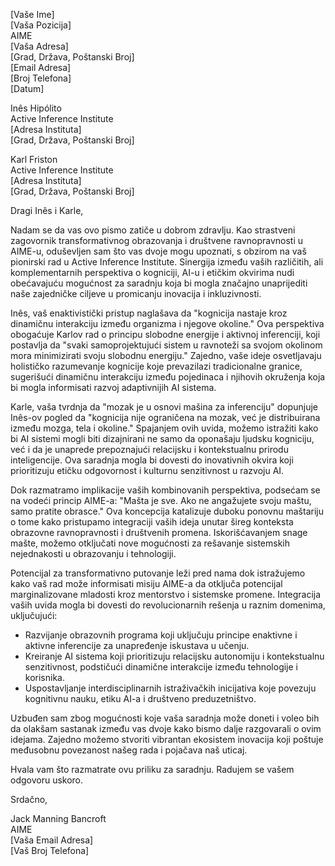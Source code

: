 [Vaše Ime]  
[Vaša Pozicija]  
AIME  
[Vaša Adresa]  
[Grad, Država, Poštanski Broj]  
[Email Adresa]  
[Broj Telefona]  
[Datum]  

Inês Hipólito  
Active Inference Institute  
[Adresa Instituta]  
[Grad, Država, Poštanski Broj]  

Karl Friston  
Active Inference Institute  
[Adresa Instituta]  
[Grad, Država, Poštanski Broj]  

Dragi Inês i Karle,

Nadam se da vas ovo pismo zatiče u dobrom zdravlju. Kao strastveni zagovornik transformativnog obrazovanja i društvene ravnopravnosti u AIME-u, oduševljen sam što vas dvoje mogu upoznati, s obzirom na vaš pionirski rad u Active Inference Institute. Sinergija između vaših različitih, ali komplementarnih perspektiva o kogniciji, AI-u i etičkim okvirima nudi obećavajuću mogućnost za saradnju koja bi mogla značajno unaprijediti naše zajedničke ciljeve u promicanju inovacija i inkluzivnosti.

Inês, vaš enaktivistički pristup naglašava da "kognicija nastaje kroz dinamičnu interakciju između organizma i njegove okoline." Ova perspektiva obogaćuje Karlov rad o principu slobodne energije i aktivnoj inferenciji, koji postavlja da "svaki samoprojektujući sistem u ravnoteži sa svojom okolinom mora minimizirati svoju slobodnu energiju." Zajedno, vaše ideje osvetljavaju holističko razumevanje kognicije koje prevazilazi tradicionalne granice, sugerišući dinamičnu interakciju između pojedinaca i njihovih okruženja koja bi mogla informisati razvoj adaptivnijih AI sistema.

Karle, vaša tvrdnja da "mozak je u osnovi mašina za inferenciju" dopunjuje Inês-ov pogled da "kognicija nije ograničena na mozak, već je distribuirana između mozga, tela i okoline." Spajanjem ovih uvida, možemo istražiti kako bi AI sistemi mogli biti dizajnirani ne samo da oponašaju ljudsku kogniciju, već i da je unaprede prepoznajući relacijsku i kontekstualnu prirodu inteligencije. Ova saradnja mogla bi dovesti do inovativnih okvira koji prioritizuju etičku odgovornost i kulturnu senzitivnost u razvoju AI.

Dok razmatramo implikacije vaših kombinovanih perspektiva, podsećam se na vodeći princip AIME-a: "Mašta je sve. Ako ne angažujete svoju maštu, samo pratite obrasce." Ova koncepcija katalizuje duboku ponovnu maštariju o tome kako pristupamo integraciji vaših ideja unutar šireg konteksta obrazovne ravnopravnosti i društvenih promena. Iskorišćavanjem snage mašte, možemo otključati nove mogućnosti za rešavanje sistemskih nejednakosti u obrazovanju i tehnologiji.

Potencijal za transformativno putovanje leži pred nama dok istražujemo kako vaš rad može informisati misiju AIME-a da otključa potencijal marginalizovane mladosti kroz mentorstvo i sistemske promene. Integracija vaših uvida mogla bi dovesti do revolucionarnih rešenja u raznim domenima, uključujući:

- Razvijanje obrazovnih programa koji uključuju principe enaktivne i aktivne inferencije za unapređenje iskustava u učenju.
- Kreiranje AI sistema koji prioritizuju relacijsku autonomiju i kontekstualnu senzitivnost, podstičući dinamične interakcije između tehnologije i korisnika.
- Uspostavljanje interdisciplinarnih istraživačkih inicijativa koje povezuju kognitivnu nauku, etiku AI-a i društveno preduzetništvo.

Uzbuđen sam zbog mogućnosti koje vaša saradnja može doneti i voleo bih da olakšam sastanak između vas dvoje kako bismo dalje razgovarali o ovim idejama. Zajedno možemo stvoriti vibrantan ekosistem inovacija koji poštuje međusobnu povezanost našeg rada i pojačava naš uticaj.

Hvala vam što razmatrate ovu priliku za saradnju. Radujem se vašem odgovoru uskoro.

Srdačno,

Jack Manning Bancroft  
AIME  
[Vaša Email Adresa]  
[Vaš Broj Telefona]